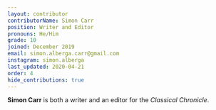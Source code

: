 ```yaml
---
layout: contributor
contributorName: Simon Carr
position: Writer and Editor
pronouns: He/Him
grade: 10
joined: December 2019
email: simon.alberga.carr@gmail.com
instagram: simon.alberga
last_updated: 2020-04-21
order: 4
hide_contributions: true
---
```

**Simon Carr** is both a writer and an editor for the *Classical Chronicle*.
